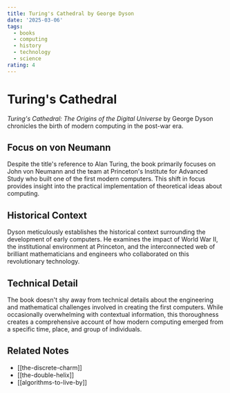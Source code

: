 ```yaml
---
title: Turing's Cathedral by George Dyson
date: '2025-03-06'
tags:
  - books
  - computing
  - history
  - technology
  - science
rating: 4
---
```


# Turing's Cathedral

*Turing's Cathedral: The Origins of the Digital Universe* by George Dyson chronicles the birth of modern computing in the post-war era.

## Focus on von Neumann

Despite the title's reference to Alan Turing, the book primarily focuses on John von Neumann and the team at Princeton's Institute for Advanced Study who built one of the first modern computers. This shift in focus provides insight into the practical implementation of theoretical ideas about computing.

## Historical Context

Dyson meticulously establishes the historical context surrounding the development of early computers. He examines the impact of World War II, the institutional environment at Princeton, and the interconnected web of brilliant mathematicians and engineers who collaborated on this revolutionary technology.

## Technical Detail

The book doesn't shy away from technical details about the engineering and mathematical challenges involved in creating the first computers. While occasionally overwhelming with contextual information, this thoroughness creates a comprehensive account of how modern computing emerged from a specific time, place, and group of individuals.

## Related Notes

- [[the-discrete-charm]]
- [[the-double-helix]]
- [[algorithms-to-live-by]]
